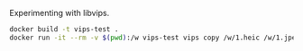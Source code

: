 Experimenting with libvips.

```sh
docker build -t vips-test .
docker run -it --rm -v $(pwd):/w vips-test vips copy /w/1.heic /w/1.jpeg
```